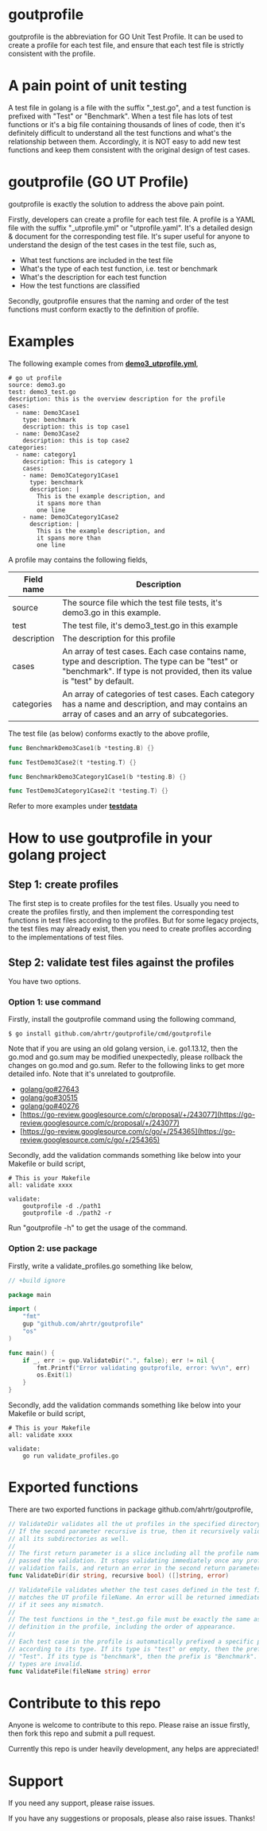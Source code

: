 goutprofile
======
goutprofile is the abbreviation for GO Unit Test Profile. It can be used to create a profile for each test file, and ensure that each test file is strictly consistent with the profile.

# A pain point of unit testing
A test file in golang is a file with the suffix "_test.go", and a test function is prefixed with "Test" or "Benchmark". When a test file has lots of test functions or it's a big file containing thousands of lines of code, then it's definitely difficult to understand all the test functions and what's the relationship between them. Accordingly, it is NOT easy to add new test functions and keep them consistent with the original design of test cases. 

# goutprofile (GO UT Profile)
goutprofile is exactly the solution to address the above pain point. 

Firstly, developers can create a profile for each test file. A profile is a YAML file with the suffix "_utprofile.yml" or "utprofile.yaml". It's a detailed design & document for the corresponding test file. It's super useful for anyone to understand the design of the test cases in the test file, such as,
- What test functions are included in the test file
- What's the type of each test function, i.e. test or benchmark
- What's the description for each test function
- How the test functions are classified

Secondly, goutprofile ensures that the naming and order of the test functions must conform exactly to the definition of profile. 

# Examples
The following example comes from **[demo3_utprofile.yml](testdata/subpkg1/demo3_utprofile.yml)**,
```
# go ut profile
source: demo3.go
test: demo3_test.go
description: this is the overview description for the profile
cases:
  - name: Demo3Case1
    type: benchmark
    description: this is top case1
  - name: Demo3Case2
    description: this is top case2
categories:
  - name: category1
    description: This is category 1
    cases:
    - name: Demo3Category1Case1
      type: benchmark 
      description: |
        This is the example description, and 
        it spans more than 
        one line
    - name: Demo3Category1Case2
      description: |
        This is the example description, and 
        it spans more than 
        one line       
```

A profile may contains the following fields,

| Field name | Description |
|------------|-------------|
| source | The source file which the test file tests, it's demo3.go in this example.|
| test   | The test file, it's demo3_test.go in this example |
| description | The description for this profile |
| cases | An array of test cases. Each case contains name, type and description. The type can be "test" or "benchmark". If type is not provided, then its value is "test" by default.|
| categories | An array of categories of test cases. Each category has a name and description, and may contains an array of cases and an arry of subcategories. | 

The test file (as below) conforms exactly to the above profile, 
```go
func BenchmarkDemo3Case1(b *testing.B) {}

func TestDemo3Case2(t *testing.T) {}

func BenchmarkDemo3Category1Case1(b *testing.B) {}

func TestDemo3Category1Case2(t *testing.T) {}

```

Refer to more examples under **[testdata](testdata)**

# How to use goutprofile in your golang project
## Step 1: create profiles
The first step is to create profiles for the test files. Usually you need to create the profiles firstly, and then implement the corresponding test functions in test files according to the profiles. But for some legacy projects, the test files may already exist, then you need to create profiles according to the implementations of test files.

## Step 2: validate test files against the profiles
You have two options. 

### Option 1: use command
Firstly, install the goutprofile command using the following command,
```
$ go install github.com/ahrtr/goutprofile/cmd/goutprofile
```

Note that if you are using an old golang version, i.e. go1.13.12, then the go.mod and go.sum may be modified unexpectedly, please rollback the changes on go.mod and go.sum. Refer to the following links to get more detailed info. Note that it's unrelated to goutprofile.  
- [golang/go#27643](https://github.com/golang/go/issues/27643)
- [golang/go#30515](https://github.com/golang/go/issues/30515)
- [golang/go#40276](https://github.com/golang/go/issues/40276)
- [https://go-review.googlesource.com/c/proposal/+/243077](https://go-review.googlesource.com/c/proposal/+/243077)
- [https://go-review.googlesource.com/c/go/+/254365](https://go-review.googlesource.com/c/go/+/254365)

Secondly, add the validation commands something like below into your Makefile or build script,
```
# This is your Makefile
all: validate xxxx

validate:
    goutprofile -d ./path1
    goutprofile -d ./path2 -r
```

Run "goutprofile -h" to get the usage of the command. 

### Option 2: use package
Firstly, write a validate_profiles.go something like below,
```go
// +build ignore

package main

import (
	"fmt"
	gup "github.com/ahrtr/goutprofile"
	"os"
)

func main() {
	if _, err := gup.ValidateDir(".", false); err != nil {
		fmt.Printf("Error validating goutprofile, error: %v\n", err)
		os.Exit(1)
	}
}
```

Secondly, add the validation commands something like below into your Makefile or build script,
```
# This is your Makefile
all: validate xxxx

validate:
    go run validate_profiles.go
```

# Exported functions
There are two exported functions in package github.com/ahrtr/goutprofile, 

```go
// ValidateDir validates all the ut profiles in the specified directory dir.
// If the second parameter recursive is true, then it recursively validates
// all its subdirectories as well.
//
// The first return parameter is a slice including all the profile names which
// passed the validation. It stops validating immediately once any profile's
// validation fails, and return an error in the second return parameter.
func ValidateDir(dir string, recursive bool) ([]string, error) 

// ValidateFile validates whether the test cases defined in the test file
// matches the UT profile fileName. An error will be returned immediately
// if it sees any mismatch.
//
// The test functions in the *_test.go file must be exactly the same as the case
// definition in the profile, including the order of appearance.
//
// Each test case in the profile is automatically prefixed a specific prefix
// according to its type. If its type is "test" or empty, then the prefix
// "Test". If its type is "benchmark", then the prefix is "Benchmark". All other
// types are invalid.
func ValidateFile(fileName string) error 
```

# Contribute to this repo
Anyone is welcome to contribute to this repo. Please raise an issue firstly, then fork this repo and submit a pull request.

Currently this repo is under heavily development, any helps are appreciated! 

# Support
If you need any support, please raise issues. 

If you have any suggestions or proposals, please also raise issues. Thanks!



